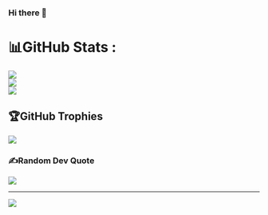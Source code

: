 ### Hi there 👋

# 📊GitHub Stats :
![](https://github-readme-stats.vercel.app/api?username=BrotQadevlop1102&theme=radical&hide_border=false&include_all_commits=true&count_private=false)<br/>
![](https://github-readme-streak-stats.herokuapp.com/?user=BrotQadevlop1102&theme=radical&hide_border=false)<br/>
![](https://github-readme-stats.vercel.app/api/top-langs/?username=BrotQadevlop1102&theme=radical&hide_border=false&include_all_commits=true&count_private=false&layout=compact)

## 🏆GitHub Trophies
![](https://github-trophies.vercel.app/?username=BrotQadevlop1102&theme=dracula&no-frame=false&no-bg=false&margin-w=4)

### ✍️Random Dev Quote
![](https://quotes-github-readme.vercel.app/api?type=horizontal&theme=radical)


---
[![](https://visitcount.itsvg.in/api?id=BrotQadevlop1102&icon=0&color=0)](https://visitcount.itsvg.in)
